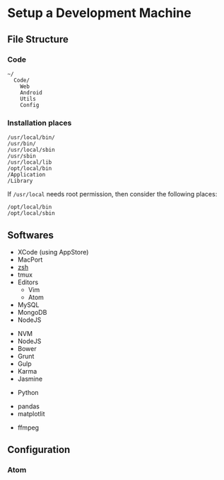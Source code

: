 # Setup a Development Machine

## File Structure

### Code

```
~/
  Code/
    Web
    Android
    Utils
    Config
```

### Installation places

```
/usr/local/bin/
/usr/bin/
/usr/local/sbin
/usr/sbin
/usr/local/lib
/opt/local/bin
/Application
/Library
```

If `/usr/local` needs root permission, then consider the following places:

```
/opt/local/bin
/opt/local/sbin
```

## Softwares
 * XCode (using AppStore)
 * MacPort
 * [zsh](https://github.com/robbyrussell/oh-my-zsh/)
 * tmux
 * Editors
    * Vim
    * Atom
 * MySQL
 * MongoDB
 * NodeJS
  - NVM
  - NodeJS    
  - Bower
  - Grunt
  - Gulp
  - Karma
  - Jasmine
 * Python
  - pandas
  - matplotlit
 * ffmpeg


## Configuration
### Atom
